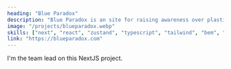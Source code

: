 ```yaml
---
heading: "Blue Paradox"
description: "Blue Paradox is an site for raising awareness over plastic manufacturing pollution."
image: "/projects/blueparadox.webp"
skills: ["next", "react", "zustand", "typescript", "tailwind", "bem", "scss", "vercel", "swiperjs", "storybook"]
link: "https://blueparadox.com"
---
```


I'm the team lead on this NextJS project.
